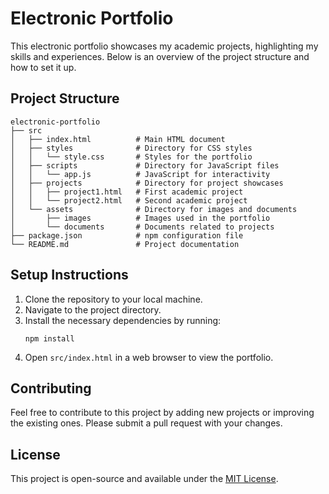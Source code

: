 # Electronic Portfolio

This electronic portfolio showcases my academic projects, highlighting my skills and experiences. Below is an overview of the project structure and how to set it up.

## Project Structure

```
electronic-portfolio
├── src
│   ├── index.html          # Main HTML document
│   ├── styles              # Directory for CSS styles
│   │   └── style.css       # Styles for the portfolio
│   ├── scripts             # Directory for JavaScript files
│   │   └── app.js          # JavaScript for interactivity
│   ├── projects            # Directory for project showcases
│   │   ├── project1.html   # First academic project
│   │   └── project2.html   # Second academic project
│   └── assets              # Directory for images and documents
│       ├── images          # Images used in the portfolio
│       └── documents       # Documents related to projects
├── package.json            # npm configuration file
└── README.md               # Project documentation
```

## Setup Instructions

1. Clone the repository to your local machine.
2. Navigate to the project directory.
3. Install the necessary dependencies by running:
   ```
   npm install
   ```
4. Open `src/index.html` in a web browser to view the portfolio.

## Contributing

Feel free to contribute to this project by adding new projects or improving the existing ones. Please submit a pull request with your changes.

## License

This project is open-source and available under the [MIT License](LICENSE).